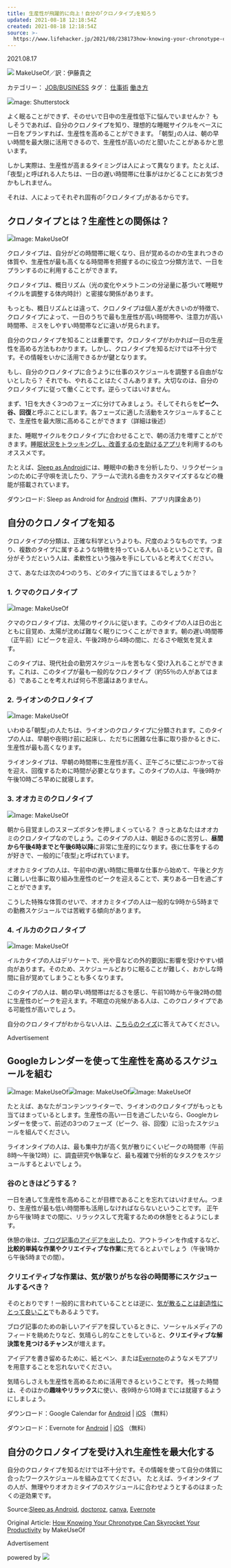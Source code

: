 ```yaml
---
title: 生産性が飛躍的に向上！自分の｢クロノタイプ｣を知ろう
updated: 2021-08-18 12:18:54Z
created: 2021-08-18 12:18:54Z
source: >-
  https://www.lifehacker.jp/2021/08/238173how-knowing-your-chronotype-can-skyrocket-your-productivity.html
---
```


2021.08.17

![](https://www.lifehacker.jp/assets/common/img/icon_author.svg) MakeUseOf／訳：伊藤貴之

カテゴリー：
[JOB/BUSINESS](https://www.lifehacker.jp/job_business/)
タグ：
[仕事術](https://www.lifehacker.jp/tags/cat3/)
[働き方](https://www.lifehacker.jp/tags/cat3/cat304/)

![](https://assets.media-platform.com/lifehacker/dist/images/2021/08/16/0shutterstock_2015537081-w960.png)mage: Shutterstock

よく眠ることができず、そのせいで日中の生産性低下に悩んでいませんか？
もしそうであれば、自分のクロノタイプを知り、理想的な睡眠サイクルをベースに一日をプランすれば、生産性を高めることができます。
｢朝型｣の人は、朝の早い時間を最大限に活用できるので、生産性が高いのだと聞いたことがあるかと思います。

しかし実際は、生産性が高まるタイミングは人によって異なります。たとえば、｢夜型｣と呼ばれる人たちは、一日の遅い時間帯に仕事がはかどることにお気づきかもしれません。

それは、人によってそれぞれ固有の｢クロノタイプ｣があるからです。

## クロノタイプとは？生産性との関係は？

![](https://assets.media-platform.com/lifehacker/dist/images/2021/07/05/20210705-chronotypes01.jpeg)Image: MakeUseOf

クロノタイプは、自分がどの時間帯に眠くなり、目が覚めるのかの生まれつきの体質や、生産性が最も高くなる時間帯を把握するのに役立つ分類方法で、一日をプランするのに利用することができます。

クロノタイプは、概日リズム（光の変化やメラトニンの分泌量に基づいて睡眠サイクルを調整する体内時計）と密接な関係があります。

もっとも、概日リズムとは違って、クロノタイプは個人差が大きいのが特徴で、クロノタイプによって、一日のうちで最も生産性が高い時間帯や、注意力が高い時間帯、ミスをしやすい時間帯などに違いが見られます。

自分のクロノタイプを知ることは重要です。クロノタイプがわかれば一日の生産性を高める方法もわかります。しかし、クロノタイプを知るだけでは不十分です。その情報をいかに活用できるかが鍵となります。

もし、自分のクロノタイプに合うように仕事のスケジュールを調整する自由がないとしたら？
それでも、やれることはたくさんあります。大切なのは、自分のクロノタイプに従って働くことです。逆らってはいけません。

まず、1日を大きく3つのフェーズに分けてみましょう。そしてそれらを**ピーク、谷、回復**と呼ぶことにします。各フェーズに適した活動をスケジュールすることで、生産性を最大限に高めることができます（詳細は後述）

また、睡眠サイクルをクロノタイプに合わせることで、朝の活力を増すことができます。[睡眠状況をトラッキングし、改善するのを助けるアプリ](https://www.makeuseof.com/tag/best-sleep-app/)を利用するのもオススメです。

たとえば、[Sleep as Android](https://sleep.urbandroid.org/)には、睡眠中の動きを分析したり、リラクゼーションのために子守唄を流したり、アラームで流れる曲をカスタマイズするなどの機能が搭載されています。

ダウンロード: Sleep as Android for [Android](https://play.google.com/store/apps/details?id=com.urbandroid.sleep) (無料、アプリ内課金あり)

## 自分のクロノタイプを知る

クロノタイプの分類は、正確な科学というよりも、尺度のようなものです。つまり、複数のタイプに属するような特徴を持っている人もいるということです。自分がそうだという人は、柔軟性という強みを手にしていると考えてください。

さて、あなたは次の4つのうち、どのタイプに当てはまるでしょうか？

### 1. クマのクロノタイプ

![](https://assets.media-platform.com/lifehacker/dist/images/2021/07/05/20210705-chronotypes02.jpeg)Image: MakeUseOf

クマのクロノタイプは、太陽のサイクルに従います。このタイプの人は日の出とともに目覚め、太陽が沈めば難なく眠りにつくことができます。朝の遅い時間帯（正午前）にピークを迎え、午後2時から4時の間に、だるさや眠気を覚えます。

このタイプは、現代社会の勤労スケジュールを苦もなく受け入れることができます。これは、このタイプが最も一般的なクロノタイプ（約55％の人があてはまる）であることを考えれば何ら不思議はありません。

### 2. ライオンのクロノタイプ

![](https://assets.media-platform.com/lifehacker/dist/images/2021/07/05/20210705-chronotypes03.jpeg)Image: MakeUseOf

いわゆる｢朝型｣の人たちは、ライオンのクロノタイプに分類されます。このタイプの人は、早朝や夜明け前に起床し、ただちに困難な仕事に取り掛かるときに、生産性が最も高くなります。

ライオンタイプは、早朝の時間帯に生産性が高く、正午ごろに壁にぶつかって谷を迎え、回復するために時間が必要となります。このタイプの人は、午後9時か午後10時ごろ早めに就寝します。

### 3. オオカミのクロノタイプ

![](https://assets.media-platform.com/lifehacker/dist/images/2021/07/05/20210705-chronotypes04.jpeg)Image: MakeUseOf

朝から目覚ましのスヌーズボタンを押しまくっている？ きっとあなたはオオカミのクロノタイプなのでしょう。このタイプの人は、朝起きるのに苦労し、**昼間から午後4時までと午後6時以降**に非常に生産的になります。夜に仕事をするのが好きで、一般的に｢夜型｣と呼ばれています。

オオカミタイプの人は、午前中の遅い時間に簡単な仕事から始めて、午後と夕方に難しい仕事に取り組み生産性のピークを迎えることで、実りある一日を過ごすことができます。

こうした特殊な体質のせいで、オオカミタイプの人は一般的な9時から5時までの勤務スケジュールでは苦戦する傾向があります。

### 4. イルカのクロノタイプ

![](https://assets.media-platform.com/lifehacker/dist/images/2021/07/05/20210705-chronotypes05.jpeg)Image: MakeUseOf

イルカタイプの人はデリケートで、光や音などの外的要因に影響を受けやすい傾向があります。そのため、スケジュールどおりに眠ることが難しく、おかしな時間に目が覚めてしまうことも多くなります。

このタイプの人は、朝の早い時間帯はだるさを感じ、午前10時から午後2時の間に生産性のピークを迎えます。不眠症の兆候がある人は、このクロノタイプである可能性が高いでしょう。

自分のクロノタイプがわからない人は、[こちらのクイズ](https://www.doctoroz.com/quizzes/whats-your-chronotype/particle-1)に答えてみてください。

Advertisement

## Googleカレンダーを使って生産性を高めるスケジュールを組む

![](https://assets.media-platform.com/lifehacker/dist/images/2021/07/05/20210705-chronotypes06.jpeg)Image: MakeUseOf![](https://assets.media-platform.com/lifehacker/dist/images/2021/07/05/20210705-chronotypes07.jpeg)Image: MakeUseOf![](https://assets.media-platform.com/lifehacker/dist/images/2021/07/05/20210705-chronotypes08.jpeg)Image: MakeUseOf

たとえば、あなたがコンテンツライターで、ライオンのクロノタイプがもっとも当てはまっているとします。生産性の高い一日を過ごしたいなら、Googleカレンダーを使って、前述の3つのフェーズ（ピーク、谷、回復）に沿ったスケジュールを組んでください。

ライオンタイプの人は、最も集中力が高く気が散りにくいピークの時間帯（午前8時〜午後12時）に、調査研究や執筆など、最も複雑で分析的なタスクをスケジュールするとよいでしょう。

### 谷のときはどうする？

一日を通して生産性を高めることが目標であることを忘れてはいけません。つまり、生産性が最も低い時間帯も活用しなければならないということです。
正午から午後1時までの間に、リラックスして充電するための休憩をとるようにします。

休憩の後は、[ブログ記事のアイデアを出したり](https://www.makeuseof.com/best-sites-methods-get-content-ideas/)、アウトラインを作成するなど、**比較的単純な作業やクリエイティブな作業**に充てるとよいでしょう（午後1時から午後5時までの間）。

### クリエイティブな作業は、気が散りがちな谷の時間帯にスケジュールするべき？

そのとおりです！一般的に言われていることとは逆に、[気が散ることは創造性にとって良いこと](https://www.canva.com/learn/distractions-and-creativity/?irgwc=1&utm_medium=affiliate&utm_source=adgoal%20GmbH&clickId=VbYyq4Vk0xyLW0W0EOSREQreUkB1ow271S6S080)でもあるようです。

ブログ記事のための新しいアイデアを探しているときに、ソーシャルメディアのフィードを眺めたりなど、気晴らし的なことをしていると、**クリエイティブな解決策を見つけるチャンス**が増えます。

アイデアを書き留めるために、紙とペン、または[Evernote](https://evernote.com/)のようなメモアプリを用意することを忘れないでください。

気晴らしさえも生産性を高めるために活用できるということです。
残った時間は、そのほかの**趣味やリラックス**に使い、夜9時から10時までには就寝するようにしましょう。

ダウンロード：Google Calendar for [Android](https://play.google.com/store/apps/details?id=com.google.android.calendar) | [iOS](https://apps.apple.com/app/google-calendar-get-organised/id909319292) （無料）

ダウンロード：Evernote for [Android](https://play.google.com/store/apps/details?id=com.evernote) | [iOS](https://apps.apple.com/app/evernote/id281796108) （無料）

## 自分のクロノタイプを受け入れ生産性を最大化する

自分のクロノタイプを知るだけでは不十分です。その情報を使って自分の体質に合ったワークスケジュールを組み立ててください。
たとえば、ライオンタイプの人が、無理やりオオカミタイプのスケジュールに合わせようとするのはまったくの逆効果です。

Source:[Sleep as Android](https://sleep.urbandroid.org/), [doctoroz](https://www.doctoroz.com/quizzes/whats-your-chronotype), [canva](https://www.canva.com/learn/distractions-and-creativity/?irgwc=1&utm_medium=affiliate&utm_source=adgoal%20GmbH&clickId=VbYyq4Vk0xyLW0W0EOSREQreUkB1ow271S6S080), [Evernote](https://www.canva.com/learn/distractions-and-creativity/?irgwc=1&utm_medium=affiliate&utm_source=adgoal%20GmbH&clickId=VbYyq4Vk0xyLW0W0EOSREQreUkB1ow271S6S080)

Original Article: [How Knowing Your Chronotype Can Skyrocket Your Productivity](https://www.makeuseof.com/how-knowing-your-chronotype-can-skyrocket-your-productivity/) by MakeUseOf

Advertisement

powered by [![](https://www.lifehacker.jp/assets/common/img/logo_cxense.png)](http://www.cxense.com/jp/)